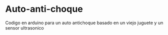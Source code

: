 # Auto-anti-choque
Codigo en arduino para un auto antichoque basado en un viejo juguete y un sensor ultrasonico
